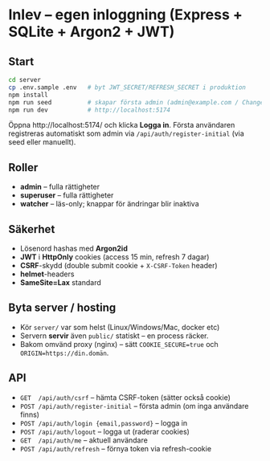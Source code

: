 # Inlev – egen inloggning (Express + SQLite + Argon2 + JWT)

## Start
```bash
cd server
cp .env.sample .env   # byt JWT_SECRET/REFRESH_SECRET i produktion
npm install
npm run seed          # skapar första admin (admin@example.com / ChangeMe!123)
npm run dev           # http://localhost:5174
```
Öppna http://localhost:5174/ och klicka **Logga in**.
Första användaren registreras automatiskt som admin via `/api/auth/register-initial` (via seed eller manuellt).

## Roller
- **admin** – fulla rättigheter
- **superuser** – fulla rättigheter
- **watcher** – läs-only; knappar för ändringar blir inaktiva

## Säkerhet
- Lösenord hashas med **Argon2id**
- **JWT** i **HttpOnly** cookies (access 15 min, refresh 7 dagar)
- **CSRF**-skydd (double submit cookie + `X-CSRF-Token` header)
- **helmet**-headers
- **SameSite=Lax** standard

## Byta server / hosting
- Kör `server/` var som helst (Linux/Windows/Mac, docker etc)
- Servern **servir** även `public/` statiskt – en process räcker.
- Bakom omvänd proxy (nginx) – sätt `COOKIE_SECURE=true` och `ORIGIN=https://din.domän`.

## API
- `GET  /api/auth/csrf` – hämta CSRF-token (sätter också cookie)
- `POST /api/auth/register-initial` – första admin (om inga användare finns)
- `POST /api/auth/login {email,password}` – logga in
- `POST /api/auth/logout` – logga ut (raderar cookies)
- `GET  /api/auth/me` – aktuell användare
- `POST /api/auth/refresh` – förnya token via refresh-cookie
